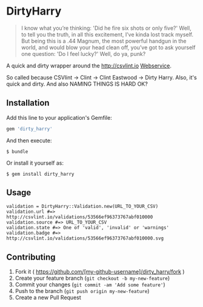 # DirtyHarry

> I know what you’re thinking: 'Did he fire six shots or only five?' Well, to tell you the truth, in all this excitement, I’ve kinda lost track myself. But being this is a .44 Magnum, the most powerful handgun in the world, and would blow your head clean off, you’ve got to ask yourself one question: 'Do I feel lucky?' Well, do ya, punk?

A quick and dirty wrapper around the http://csvlint.io [Webservice](https://github.com/theodi/csvlint/wiki/Webservice).

So called because CSVlint -> Clint -> Clint Eastwood -> Dirty Harry. Also, it's quick and dirty. And also NAMING THINGS IS HARD OK?

## Installation

Add this line to your application's Gemfile:

```ruby
gem 'dirty_harry'
```

And then execute:

    $ bundle

Or install it yourself as:

    $ gem install dirty_harry

## Usage

    validation = DirtyHarry::Validation.new(URL_TO_YOUR_CSV)
    validation.url #=> http://csvlint.io/validations/53566ef96373767abf010000
    validation.source #=> URL_TO_YOUR_CSV
    validation.state #=> One of 'valid', 'invalid' or 'warnings'
    validation.badge #=> http://csvlint.io/validations/53566ef96373767abf010000.svg

## Contributing

1. Fork it ( https://github.com/[my-github-username]/dirty_harry/fork )
2. Create your feature branch (`git checkout -b my-new-feature`)
3. Commit your changes (`git commit -am 'Add some feature'`)
4. Push to the branch (`git push origin my-new-feature`)
5. Create a new Pull Request
